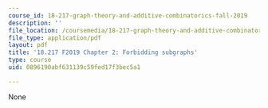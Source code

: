 ```yaml
---
course_id: 18-217-graph-theory-and-additive-combinatorics-fall-2019
description: ''
file_location: /coursemedia/18-217-graph-theory-and-additive-combinatorics-fall-2019/0896190abf631139c59fed17f3bec5a1_MIT18_217F19_ch2.pdf
file_type: application/pdf
layout: pdf
title: '18.217 F2019 Chapter 2: Forbidding subgraphs'
type: course
uid: 0896190abf631139c59fed17f3bec5a1

---
```

None